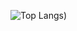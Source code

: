 ![Top Langs](https://github-readme-stats.vercel.app/api/top-langs/?username=elucid503&layout=compact&theme=dracula&layout=pie))
